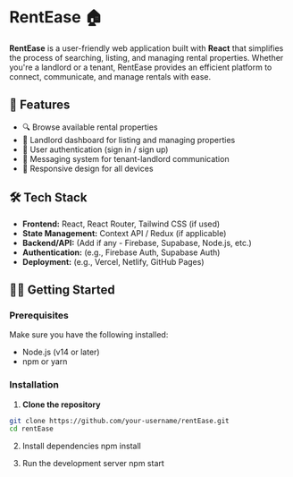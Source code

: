 # RentEase 🏠

**RentEase** is a user-friendly web application built with **React** that simplifies the process of searching, listing, and managing rental properties. Whether you're a landlord or a tenant, RentEase provides an efficient platform to connect, communicate, and manage rentals with ease.

## 🚀 Features

- 🔍 Browse available rental properties
- 🏡 Landlord dashboard for listing and managing properties
- 👥 User authentication (sign in / sign up)
- 💬 Messaging system for tenant-landlord communication
- 📱 Responsive design for all devices

## 🛠️ Tech Stack

- **Frontend:** React, React Router, Tailwind CSS (if used)
- **State Management:** Context API / Redux (if applicable)
- **Backend/API:** (Add if any - Firebase, Supabase, Node.js, etc.)
- **Authentication:** (e.g., Firebase Auth, Supabase Auth)
- **Deployment:** (e.g., Vercel, Netlify, GitHub Pages)

## 🧑‍💻 Getting Started

### Prerequisites

Make sure you have the following installed:

- Node.js (v14 or later)
- npm or yarn

### Installation

1. **Clone the repository**

```bash
git clone https://github.com/your-username/rentEase.git
cd rentEase
```
2. Install dependencies
   npm install


3.  Run the development server
  npm start


